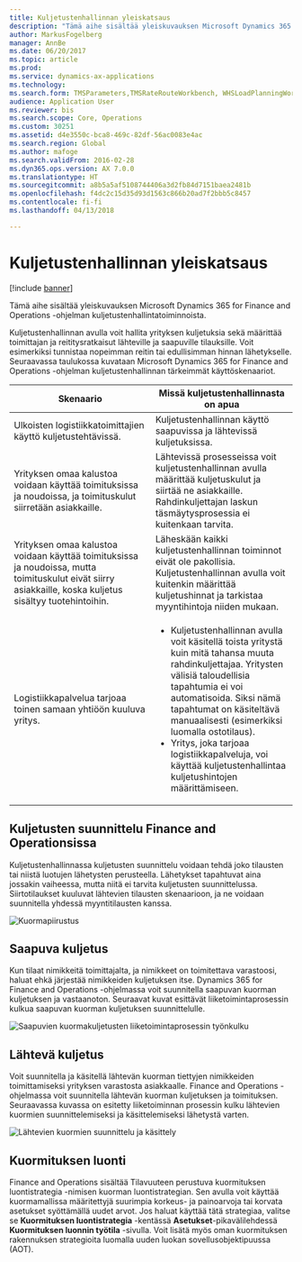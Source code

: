 ```yaml
---
title: Kuljetustenhallinnan yleiskatsaus
description: "Tämä aihe sisältää yleiskuvauksen Microsoft Dynamics 365 for Finance and Operations -ohjelman kuljetustenhallintatoiminnoista."
author: MarkusFogelberg
manager: AnnBe
ms.date: 06/20/2017
ms.topic: article
ms.prod: 
ms.service: dynamics-ax-applications
ms.technology: 
ms.search.form: TMSParameters,TMSRateRouteWorkbench, WHSLoadPlanningWorkbench
audience: Application User
ms.reviewer: bis
ms.search.scope: Core, Operations
ms.custom: 30251
ms.assetid: d4e3550c-bca8-469c-82df-56ac0083e4ac
ms.search.region: Global
ms.author: mafoge
ms.search.validFrom: 2016-02-28
ms.dyn365.ops.version: AX 7.0.0
ms.translationtype: HT
ms.sourcegitcommit: a8b5a5af5108744406a3d2fb84d7151baea2481b
ms.openlocfilehash: f4dc2c15d35d93d1563c866b20ad7f2bbb5c8457
ms.contentlocale: fi-fi
ms.lasthandoff: 04/13/2018

---
```


# <a name="transportation-management-overview"></a>Kuljetustenhallinnan yleiskatsaus

[!include [banner](../includes/banner.md)]

Tämä aihe sisältää yleiskuvauksen Microsoft Dynamics 365 for Finance and Operations -ohjelman kuljetustenhallintatoiminnoista.

Kuljetustenhallinnan avulla voit hallita yrityksen kuljetuksia sekä määrittää toimittajan ja reititysratkaisut lähteville ja saapuville tilauksille. Voit esimerkiksi tunnistaa nopeimman reitin tai edullisimman hinnan lähetykselle. Seuraavassa taulukossa kuvataan Microsoft Dynamics 365 for Finance and Operations -ohjelman kuljetustenhallinnan tärkeimmät käyttöskenaariot.

<table>
<colgroup>
<col width="50%" />
<col width="50%" />
</colgroup>
<thead>
<tr class="header">
<th>Skenaario</th>
<th>Missä kuljetustenhallinnasta on apua</th>
</tr>
</thead>
<tbody>
<tr class="odd">
<td>Ulkoisten logistiikkatoimittajien käyttö kuljetustehtävissä.</td>
<td>Kuljetustenhallinnan käyttö saapuvissa ja lähtevissä kuljetuksissa.</td>
</tr>
<tr class="even">
<td>Yrityksen omaa kalustoa voidaan käyttää toimituksissa ja noudoissa, ja toimituskulut siirretään asiakkaille.</td>
<td>Lähtevissä prosesseissa voit kuljetustenhallinnan avulla määrittää kuljetuskulut ja siirtää ne asiakkaille. Rahdinkuljettajan laskun täsmäytysprosessia ei kuitenkaan tarvita.</td>
</tr>
<tr class="odd">
<td>Yrityksen omaa kalustoa voidaan käyttää toimituksissa ja noudoissa, mutta toimituskulut eivät siirry asiakkaille, koska kuljetus sisältyy tuotehintoihin.</td>
<td>Läheskään kaikki kuljetustenhallinnan toiminnot eivät ole pakollisia. Kuljetustenhallinnan avulla voit kuitenkin määrittää kuljetushinnat ja tarkistaa myyntihintoja niiden mukaan.</td>
</tr>
<tr class="even">
<td>Logistiikkapalvelua tarjoaa toinen samaan yhtiöön kuuluva yritys.</td>
<td><ul>
<li>Kuljetustenhallinnan avulla voit käsitellä toista yritystä kuin mitä tahansa muuta rahdinkuljettajaa. Yritysten välisiä taloudellisia tapahtumia ei voi automatisoida. Siksi nämä tapahtumat on käsiteltävä manuaalisesti (esimerkiksi luomalla ostotilaus).</li>
<li>Yritys, joka tarjoaa logistiikkapalveluja, voi käyttää kuljetustenhallintaa kuljetushintojen määrittämiseen.</li>
</ul></td>
</tr>
</tbody>
</table>

## <a name="planning-transportation-in-finance-and-operations"></a>Kuljetusten suunnittelu Finance and Operationsissa
Kuljetustenhallinnassa kuljetusten suunnittelu voidaan tehdä joko tilausten tai niistä luotujen lähetysten perusteella. Lähetykset tapahtuvat aina jossakin vaiheessa, mutta niitä ei tarvita kuljetusten suunnittelussa. Siirtotilaukset kuuluvat lähtevien tilausten skenaarioon, ja ne voidaan suunnitella yhdessä myyntitilausten kanssa. 

![Kuormapiirustus](./media/Load-drawing1-1024x477.jpg)

## <a name="inbound-transportation"></a>Saapuva kuljetus
Kun tilaat nimikkeitä toimittajalta, ja nimikkeet on toimitettava varastoosi, haluat ehkä järjestää nimikkeiden kuljetuksen itse. Dynamics 365 for Finance and Operations -ohjelmassa voit suunnitella saapuvan kuorman kuljetuksen ja vastaanoton. Seuraavat kuvat esittävät liiketoimintaprosessin kulkua saapuvan kuorman kuljetuksen suunnittelulle. 

![Saapuvien kuormakuljetusten liiketoimintaprosessin työnkulku](./media/Businessprocessflowforinboundloadtransportation.jpg)

## <a name="outbound-transportation"></a>Lähtevä kuljetus
Voit suunnitella ja käsitellä lähtevän kuorman tiettyjen nimikkeiden toimittamiseksi yrityksen varastosta asiakkaalle. Finance and Operations -ohjelmassa voit suunnitella lähtevän kuorman kuljetuksen ja toimituksen. Seuraavassa kuvassa on esitetty liiketoiminnan prosessin kulku lähtevien kuormien suunnittelemiseksi ja käsittelemiseksi lähetystä varten. 

![Lähtevien kuormien suunnittelu ja käsittely](./media/Planningandprocessingoutboundloads.jpg)

## <a name="load-building"></a>Kuormituksen luonti
Finance and Operations sisältää Tilavuuteen perustuva kuormituksen luontistrategia -nimisen kuorman luontistrategian. Sen avulla voit käyttää kuormamallissa määritettyjä suurimpia korkeus- ja painoarvoja tai korvata asetukset syöttämällä uudet arvot. Jos haluat käyttää tätä strategiaa, valitse se **Kuormituksen luontistrategia** -kentässä **Asetukset**-pikavälilehdessä **Kuormituksen luonnin työtila** -sivulla. Voit lisätä myös oman kuormituksen rakennuksen strategioita luomalla uuden luokan sovellusobjektipuussa (AOT).





